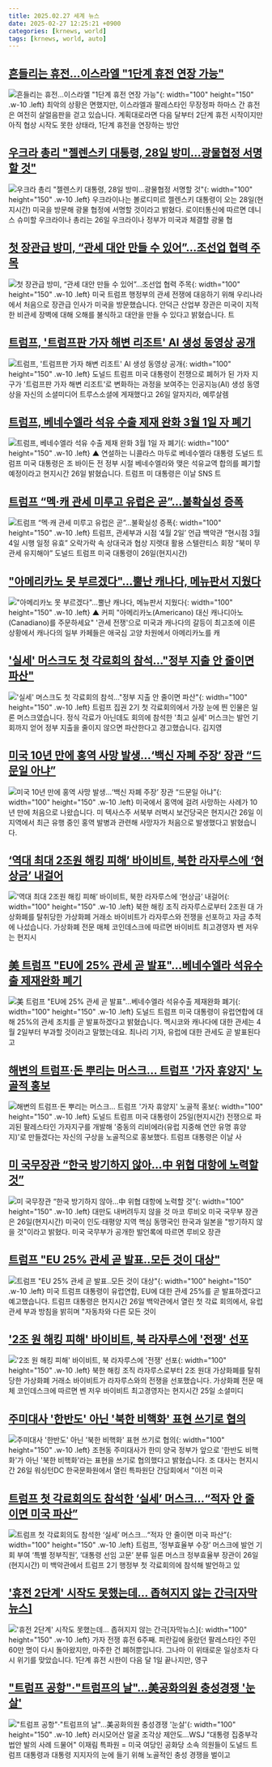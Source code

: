 ```yaml
---
title: 2025.02.27 세계 뉴스
date: 2025-02-27 12:25:21 +0900
categories: [krnews, world]
tags: [krnews, world, auto]
---
```

## [흔들리는 휴전...이스라엘 "1단계 휴전 연장 가능"](https://n.news.naver.com/mnews/article/052/0002158141)

![흔들리는 휴전...이스라엘 "1단계 휴전 연장 가능"](https://mimgnews.pstatic.net/image/origin/052/2025/02/26/2158141.jpg?type=nf220_150){: width="100" height="150" .w-10 .left}
최악의 상황은 면했지만, 이스라엘과 팔레스타인 무장정파 하마스 간 휴전은 여전히 살얼음판을 걷고 있습니다. 계획대로라면 다음 달부터 2단계 휴전 시작이지만 아직 협상 시작도 못한 상태라, 1단계 휴전을 연장하는 방안

## [우크라 총리 "젤렌스키 대통령, 28일 방미…광물협정 서명할 것"](https://n.news.naver.com/mnews/article/421/0008100457)

![우크라 총리 "젤렌스키 대통령, 28일 방미…광물협정 서명할 것"](https://mimgnews.pstatic.net/image/origin/421/2025/02/26/8100457.jpg?type=nf220_150){: width="100" height="150" .w-10 .left}
우크라이나는 볼로디미르 젤렌스키 대통령이 오는 28일(현지시간) 미국을 방문해 광물 협정에 서명할 것이라고 밝혔다. 로이터통신에 따르면 데니스 슈미할 우크라이나 총리는 26일 우크라이나 정부가 미국과 체결할 광물 협

## [첫 장관급 방미, “관세 대안 만들 수 있어”…조선업 협력 주목](https://n.news.naver.com/mnews/article/056/0011901008)

![첫 장관급 방미, “관세 대안 만들 수 있어”…조선업 협력 주목](https://mimgnews.pstatic.net/image/origin/056/2025/02/27/11901008.jpg?type=nf220_150){: width="100" height="150" .w-10 .left}
미국 트럼프 행정부의 관세 전쟁에 대응하기 위해 우리나라에서 처음으로 장관급 인사가 미국을 방문했습니다. 안덕근 산업부 장관은 미국이 지적한 비관세 장벽에 대해 오해를 불식하고 대안을 만들 수 있다고 밝혔습니다. 트

## [트럼프, '트럼프판 가자 해변 리조트' AI 생성 동영상 공개](https://n.news.naver.com/mnews/article/003/0013090403)

![트럼프, '트럼프판 가자 해변 리조트' AI 생성 동영상 공개](https://mimgnews.pstatic.net/image/origin/003/2025/02/26/13090403.jpg?type=nf220_150){: width="100" height="150" .w-10 .left}
도널드 트럼프 미국 대통령이 전쟁으로 폐허가 된 가자 지구가 '트럼프판 가자 해변 리조트'로 변화하는 과정을 보여주는 인공지능(AI) 생성 동영상을 자신의 소셜미디어 트루스소셜에 게재했다고 26일 알자지라, 예루살렘

## [트럼프, 베네수엘라 석유 수출 제재 완화 3월 1일 자 폐기](https://n.news.naver.com/mnews/article/055/0001235495)

![트럼프, 베네수엘라 석유 수출 제재 완화 3월 1일 자 폐기](https://mimgnews.pstatic.net/image/origin/055/2025/02/27/1235495.jpg?type=nf220_150){: width="100" height="150" .w-10 .left}
▲ 연설하는 니콜라스 마두로 베네수엘라 대통령 도널드 트럼프 미국 대통령은 조 바이든 전 정부 시절 베네수엘라와 맺은 석유교역 합의를 폐기할 예정이라고 현지시간 26일 밝혔습니다. 트럼프 미 대통령은 이날 SNS 트

## [트럼프 “멕·캐 관세 미루고 유럽은 곧”…불확실성 증폭](https://n.news.naver.com/mnews/article/016/0002435025)

![트럼프 “멕·캐 관세 미루고 유럽은 곧”…불확실성 증폭](https://mimgnews.pstatic.net/image/origin/016/2025/02/27/2435025.jpg?type=nf220_150){: width="100" height="150" .w-10 .left}
트럼프, 관세부과 시점 ‘4월 2일’ 언급 백악관 “현시점 3월 4일 시행 일정 유효” 오락가락 속 상대국과 협상 지렛대 활용 스텔란티스 회장 “북미 무관세 유지해야” 도널드 트럼프 미국 대통령이 26일(현지시간)

## ["아메리카노 못 부르겠다"…뿔난 캐나다, 메뉴판서 지웠다](https://n.news.naver.com/mnews/article/055/0001235488)

!["아메리카노 못 부르겠다"…뿔난 캐나다, 메뉴판서 지웠다](https://mimgnews.pstatic.net/image/origin/055/2025/02/27/1235488.jpg?type=nf220_150){: width="100" height="150" .w-10 .left}
▲ 커피 "아메리카노(Americano) 대신 캐나디아노(Canadiano)를 주문하세요" '관세 전쟁'으로 미국과 캐나다의 갈등이 최고조에 이른 상황에서 캐나다의 일부 카페들은 애국심 고양 차원에서 아메리카노를 캐

## ['실세' 머스크도 첫 각료회의 참석..."정부 지출 안 줄이면 파산"](https://n.news.naver.com/mnews/article/052/0002158556)

!['실세' 머스크도 첫 각료회의 참석..."정부 지출 안 줄이면 파산"](https://mimgnews.pstatic.net/image/origin/052/2025/02/27/2158556.jpg?type=nf220_150){: width="100" height="150" .w-10 .left}
트럼프 집권 2기 첫 각료회의에서 가장 눈에 띈 인물은 일론 머스크였습니다. 정식 각료가 아닌데도 회의에 참석한 '최고 실세' 머스크는 발언 기회까지 얻어 정부 지출을 줄이지 않으면 파산한다고 경고했습니다. 김지영

## [미국 10년 만에 홍역 사망 발생…‘백신 자폐 주장’ 장관 “드문일 아냐”](https://n.news.naver.com/mnews/article/056/0011901133)

![미국 10년 만에 홍역 사망 발생…‘백신 자폐 주장’ 장관 “드문일 아냐”](https://mimgnews.pstatic.net/image/origin/056/2025/02/27/11901133.jpg?type=nf220_150){: width="100" height="150" .w-10 .left}
미국에서 홍역에 걸려 사망하는 사례가 10년 만에 처음으로 나왔습니다. 미 텍사스주 서북부 러벅시 보건당국은 현지시간 26일 이 지역에서 최근 유행 중인 홍역 발병과 관련해 사망자가 처음으로 발생했다고 밝혔습니다.

## [‘역대 최대 2조원 해킹 피해’ 바이비트, 북한 라자루스에 ‘현상금’ 내걸어](https://n.news.naver.com/mnews/article/056/0011900350)

![‘역대 최대 2조원 해킹 피해’ 바이비트, 북한 라자루스에 ‘현상금’ 내걸어](https://mimgnews.pstatic.net/image/origin/056/2025/02/26/11900350.jpg?type=nf220_150){: width="100" height="150" .w-10 .left}
북한 해킹 조직 라자루스로부터 2조원 대 가상화폐를 탈취당한 가상화폐 거래소 바이비트가 라자루스와 전쟁을 선포하고 자금 추적에 나섰습니다. 가상화폐 전문 매체 코인데스크에 따르면 바이비트 최고경영자 벤 저우는 현지시

## [美 트럼프 "EU에 25% 관세 곧 발표"…베네수엘라 석유수출 제재완화 폐기](https://n.news.naver.com/mnews/article/374/0000427354)

![美 트럼프 "EU에 25% 관세 곧 발표"…베네수엘라 석유수출 제재완화 폐기](https://mimgnews.pstatic.net/image/origin/374/2025/02/27/427354.jpg?type=nf220_150){: width="100" height="150" .w-10 .left}
도널드 트럼프 미국 대통령이 유럽연합에 대해 25%의 관세 조치를 곧 발표하겠다고 밝혔습니다. 멕시코와 캐나다에 대한 관세는 4월 2일부터 부과할 것이라고 말했는데요. 최나리 기자, 유럽에 대한 관세도 곧 발표된다고

## [해변의 트럼프·돈 뿌리는 머스크… 트럼프 '가자 휴양지' 노골적 홍보](https://n.news.naver.com/mnews/article/469/0000851083)

![해변의 트럼프·돈 뿌리는 머스크… 트럼프 '가자 휴양지' 노골적 홍보](https://mimgnews.pstatic.net/image/origin/469/2025/02/26/851083.jpg?type=nf220_150){: width="100" height="150" .w-10 .left}
도널드 트럼프 미국 대통령이 25일(현지시간) 전쟁으로 파괴된 팔레스타인 가자지구를 개발해 '중동의 리비에라(유럽 지중해 연안 유명 휴양지)'로 만들겠다는 자신의 구상을 노골적으로 홍보했다. 트럼프 대통령은 이날 사

## [미 국무장관 “한국 방기하지 않아…中 위협 대항에 노력할 것”](https://n.news.naver.com/mnews/article/021/0002693040)

![미 국무장관 “한국 방기하지 않아…中 위협 대항에 노력할 것”](https://mimgnews.pstatic.net/image/origin/021/2025/02/27/2693040.jpg?type=nf220_150){: width="100" height="150" .w-10 .left}
대만도 내버려두지 않을 것 마코 루비오 미국 국무부 장관은 26일(현지시간) 미국이 인도·태평양 지역 핵심 동맹국인 한국과 일본을 "방기하지 않을 것"이라고 밝혔다. 미국 국무부가 공개한 발언록에 따르면 루비오 장관

## [트럼프 "EU 25% 관세 곧 발표‥모든 것이 대상"](https://n.news.naver.com/mnews/article/214/0001408020)

![트럼프 "EU 25% 관세 곧 발표‥모든 것이 대상"](https://mimgnews.pstatic.net/image/origin/214/2025/02/27/1408020.jpg?type=nf220_150){: width="100" height="150" .w-10 .left}
미국 트럼프 대통령이 유럽연합, EU에 대한 관세 25%를 곧 발표하겠다고 예고했습니다. 트럼프 대통령은 현지시간 26일 백악관에서 열린 첫 각료 회의에서, 유럽 관세 부과 방침을 밝히며 "자동차와 다른 모든 것이

## ['2조 원 해킹 피해' 바이비트, 북 라자루스에 '전쟁' 선포](https://n.news.naver.com/mnews/article/214/0001407793)

!['2조 원 해킹 피해' 바이비트, 북 라자루스에 '전쟁' 선포](https://mimgnews.pstatic.net/image/origin/214/2025/02/26/1407793.jpg?type=nf220_150){: width="100" height="150" .w-10 .left}
북한 해킹 조직 라자루스로부터 2조 원대 가상화폐를 탈취당한 가상화폐 거래소 바이비트가 라자루스와의 전쟁을 선포했습니다. 가상화폐 전문 매체 코인데스크에 따르면 벤 저우 바이비트 최고경영자는 현지시간 25일 소셜미디

## [주미대사 '한반도' 아닌 '북한 비핵화' 표현 쓰기로 협의](https://n.news.naver.com/mnews/article/422/0000716842)

![주미대사 '한반도' 아닌 '북한 비핵화' 표현 쓰기로 협의](https://mimgnews.pstatic.net/image/origin/422/2025/02/27/716842.jpg?type=nf220_150){: width="100" height="150" .w-10 .left}
조현동 주미대사가 한미 양국 정부가 앞으로 '한반도 비핵화'가 아닌 '북한 비핵화'라는 표현을 쓰기로 협의했다고 밝혔습니다. 조 대사는 현지시간 26일 워싱턴DC 한국문화원에서 열린 특파원단 간담회에서 "이전 미국

## [트럼프 첫 각료회의도 참석한 ‘실세’ 머스크…“적자 안 줄이면 미국 파산”](https://n.news.naver.com/mnews/article/016/0002434751)

![트럼프 첫 각료회의도 참석한 ‘실세’ 머스크…“적자 안 줄이면 미국 파산”](https://mimgnews.pstatic.net/image/origin/016/2025/02/27/2434751.jpg?type=nf220_150){: width="100" height="150" .w-10 .left}
트럼프, ‘정부효율부 수장’ 머스크에 발언 기회 부여 ‘특별 정부직원’, ‘대통령 선임 고문’ 분류 일론 머스크 정부효율부 장관이 26일(현지시간) 미 백악관에서 트럼프 2기 행정부 첫 각료회의에 참석해 발언하고 있

## ['휴전 2단계' 시작도 못했는데... 좁혀지지 않는 간극[자막뉴스]](https://n.news.naver.com/mnews/article/052/0002158317)

!['휴전 2단계' 시작도 못했는데... 좁혀지지 않는 간극[자막뉴스]](https://mimgnews.pstatic.net/image/origin/052/2025/02/26/2158317.jpg?type=nf220_150){: width="100" height="150" .w-10 .left}
가자 전쟁 휴전 6주째. 피란길에 올랐던 팔레스타인 주민 60만 명이 다시 돌아왔지만, 마주한 건 폐허뿐입니다. 그나마 이 위태로운 일상조차 다시 위기를 맞았습니다. 1단계 휴전 시한이 다음 달 1일 끝나지만, 영구

## ["트럼프 공항"·"트럼프의 날"…美공화의원 충성경쟁 '눈살'](https://n.news.naver.com/mnews/article/001/0015236166)

!["트럼프 공항"·"트럼프의 날"…美공화의원 충성경쟁 '눈살'](https://mimgnews.pstatic.net/image/origin/001/2025/02/27/15236166.jpg?type=nf220_150){: width="100" height="150" .w-10 .left}
러시모어산 얼굴 조각상 제안도…WSJ "대통령 집중부각 법안 발의 사례 드물어" 이재림 특파원 = 미국 여당인 공화당 소속 의원들이 도널드 트럼프 대통령과 대통령 지지자의 눈에 들기 위해 노골적인 충성 경쟁을 벌이고


